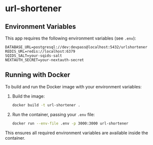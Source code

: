 # url-shortener

## Environment Variables

This app requires the following environment variables (see `.env`):

```
DATABASE_URL=postgresql://dev:devpass@localhost:5432/urlshortener
REDIS_URL=redis://localhost:6379
SQIDS_SALT=your-sqids-salt
NEXTAUTH_SECRET=your-nextauth-secret
```

## Running with Docker

To build and run the Docker image with your environment variables:

1. Build the image:
   ```sh
   docker build -t url-shortener .
   ```
2. Run the container, passing your `.env` file:
   ```sh
   docker run --env-file .env -p 3000:3000 url-shortener
   ```

This ensures all required environment variables are available inside the container.